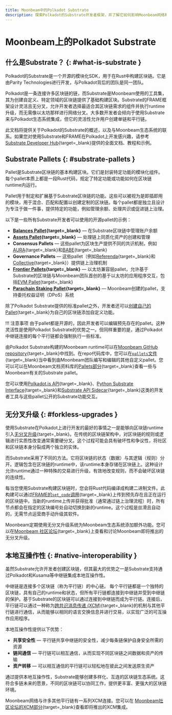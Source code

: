 ```yaml
---
title: Moonbeam中的Polkadot Substrate
description: 探索Polkadot的Substrate开发者框架，并了解它如何影响Moonbeam网络和其他平行链中的区块链开发。
---
```


# Moonbeam上的Polkadot Substrate

## 什么是Substrate？ {: #what-is-substrate }

Polkadot的Substrate是一个开源的模块化SDK，用于在Rust中构建区块链。它是由Parity Technologies进行开发，与Polkadot背后的团队是同一团队。

Polkadot是一条连接许多区块链的链，而Substrate是Moonbeam使用的工具集，其为创建自定义、特定领域的区块链提供了基础构建区块。Substrate的FRAME框架设计灵活且无分叉，允许开发者选择最适合其区块链需求的组件并执行runtime升级，而无需像以太坊那样进行网络分叉。大多数开发者会倾向于使用Substrate来与Polkadot生态系统集成，但它的灵活性允许用户创建单链和平行链。

此文档将提供关于Polkadot的Substrate的概述，以及与Moonbeam生态系统的联系。如果您对使用Substrate和FRAME在Polkadot上开发感兴趣，请参考[Substrate Developer Hub](https://docs.substrate.io/learn/what-can-you-build/){target=_blank}提供的全面文档、教程和示例。

## Substrate Pallets {: #substrate-pallets }

Pallet是Substrate区块链的基本构建区块。它们是封装特定功能的模块化组件。每个pallet本质上都是一段Rust代码，规定了特定功能或功能如何在区块链runtime内运行。

Pallet用于制定和扩展基于Substrate区块链的功能。这些可以被视为是即插即用的模块，用于混合、匹配和配置以创建定制的区块链。每个pallet都是独立且设计为专注于做一件事，提供特定的功能，例如管理余额、处理共识或促进链上治理。

以下是一些所有Substrate开发者可以使用的开源pallet的示例：

- **[Balances Pallet](https://crates.io/crates/pallet-balances){target=_blank}** — 在Substrate区块链中管理账户余额
- **[Assets Pallet](https://crates.io/crates/pallet-assets){target=_blank}** — 处理链上同质化资产的创建和管理
- **Consensus Pallets** — 这些pallet为区块生产提供不同的共识机制，例如[AURA](https://crates.io/crates/pallet-aura){target=_blank}和[BABE](https://crates.io/crates/pallet-babe){target=_blank}
- **Governance Pallets** — 这些pallet（例如[Referenda](https://crates.io/crates/pallet-referenda){target=_blank}和[Collective](https://crates.io/crates/pallet-collective){target=_blank}）提供链上治理机制
- **[Frontier Pallets](https://paritytech.github.io/frontier/){target=_blank}** — 以太坊兼容层pallet，允许基于Substrate的区块链与Moonbeam团队首创的基于以太坊的应用程序交互，包括[EVM Pallet](https://crates.io/crates/pallet-evm){target=_blank}
- **[Parachain Staking Pallet](/builders/pallets-precompiles/pallets/staking/){target=_blank}** — Moonbeam创建的pallet，支持委托权益证明（DPoS）系统

除了Polkadot Substrate提供的标准pallet之外，开发者还可以[创建自己的Pallet](https://docs.substrate.io/tutorials/collectibles-workshop/03-create-pallet/){target=_blank}为自己的区块链添加自定义功能。

!!! 注意事项
    由于pallet都是开源的，因此开发者可以编辑预先存在的pallet。这种灵活性是使用Polkadot Substrate的优势之一。但同样重要的是，通过Polkadot中继链连接的每个平行链都会强制执行一些标准。

由Polkadot Substrate构建的Moonbeam runtime可以在[Moonbeam GitHub repository](https://github.com/moonbeam-foundation/moonbeam){target=_blank}中找到。在repo代码库中，您可以在[`pallets`文件](https://github.com/moonbeam-foundation/moonbeam/tree/master/pallets){target=_blank}当中看到由Moonbeam团队编写和编辑的其他自定义pallet。您可以可以在Moonbeam文档资料库的[Pallets部分](/builders/pallets-precompiles/pallets/){target=_blank}查看一些与Moonbeam有关的Substrate pallet。

您可以使用[Polkadot.js API](/builders/build/substrate-api/polkadot-js-api){target=_blank}、[Python Substrate Interface](/builders/build/substrate-api/py-substrate-interface){target=_blank}和[Substrate API Sidecar](/builders/build/substrate-api/sidecar){target=_blank}这类的开发者工具与这些pallet公开的Substrate功能交互。

## 无分叉升级 {: #forkless-upgrades }

使用Substrate在Polkadot上进行开发的最好的事情之一是能够向区块链runtime引入[无分叉升级](https://docs.substrate.io/maintain/runtime-upgrades/){target=_blank}。在传统的区块链架构中，对区块链的规则或逻辑进行实质性改变通常需要硬分叉。这个过程可能会具有破坏性和争议性，将社区和区块链本身分裂成两个独立的实体。

而Substrate采用了不同的方法。它将区块链的状态（数据）与其逻辑（规则）分开。逻辑包含在区块链的runtime中，该runtime本身存储在区块链上。这种设计允许runtime通过一种特殊的交易进行升级，有效地改变规则，而不会破坏区块链的连续性。

每当您使用Substrate构建区块链时，您会将Rust代码编译成构建二进制文件。此构建可以通过[FRAME的`set_code`调用](https://paritytech.github.io/substrate/master/frame_system/pallet/enum.Call.html#variant.set_code){target=_blank}上传到预先存在且正在运行的区块链中。当新的runtime上传并获得批准（通常通过链上治理流程）时，所有节点都会在指定的区块编号处自动切换到新的runtime。这个过程是丝滑且自动的，无需节点运营商手动升级其软件。

Moonbeam定期使用无分叉升级系统为Moonbeam生态系统添加额外功能。您可以在[Moonbeam 社区论坛](https://forum.moonbeam.foundation/){target=_blank}上查看和讨论Moonbeam即将推出的无分叉升级。

## 本地互操作性 {: #native-interoperability }

虽然Substrate允许开发者创建区块链，但其最大的优势之一是Substrate支持通过Polkadot和Kusama等中继链集成本地互操作性。

中继链是连接多个区块链（称为平行链）的中心链。 每个平行链都是一个独特的区块链，具有自己的runtime和状态，但所有平行链都连接到中继链并受到中继链的保护。基于Substrate的区块链可以通过连接到中继链而成为平行链。连接后，平行链可以通过一种称为[跨共识消息传递 (XCM)](/builders/interoperability/xcm/overview/){target=_blank}的机制与其他平行链进行通信，从而能够以相同的语言交换信息并进行交易，以实现广泛的可互操作应用程序。

本地互操作性提供以下优势：

- **共享安全性** — 平行链共享中继链的安全性，减少每条链保护自身安全所需的资源
- **链间通信** — 平行链可以相互通信，从而实现不同区块链之间数据和资产的传输
- **资产转移** — 可以相互通信的平行链可以轻松地在彼此之间发送原生资产

通过提供本地互操作性，Substrate能够创建多样化、互连的区块链生态系统。这符合多链未来的愿景，不同的区块链可以协同工作，提供更丰富、更强大的区块链环境。

Moonbeam网络与许多其他平行链有一系列XCM连接。您可以在 [Moonbeam社区论坛的XCM部分](https://forum.moonbeam.foundation/c/xcm-hrmp/13){target=_blank}查看即将推出的XCM集成。
